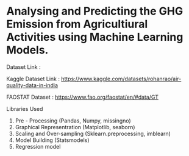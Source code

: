 # Analysing and Predicting the GHG Emission from Agricultiural Activities using Machine Learning Models.

Dataset Link : 

Kaggle Dataset Link : https://www.kaggle.com/datasets/rohanrao/air-quality-data-in-india

FAOSTAT Dataset : https://www.fao.org/faostat/en/#data/GT

Libraries Used

1. Pre - Processing (Pandas, Numpy, missingno)
2. Graphical Representration (Matplotlib, seaborn)
3. Scaling and Over-sampling (Sklearn.preprocessing, imblearn)
4. Model Building (Statsmodels)
5. Regression model


